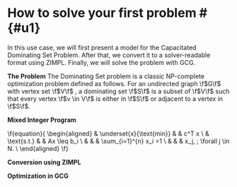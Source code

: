 # How to solve your first problem # {#u1}
In this use case, we will first present a model for the Capacitated Dominating Set Problem.
After that, we convert it to a solver-readable format using ZIMPL.
Finally, we will solve the problem with GCG. 

**The Problem**
The Dominating Set problem is a classic NP-complete optimization problem defined as follows. For an
undirected graph \f$G\f$ with vertex set \f$V\f$ , a dominating set \f$S\f$ is a subset of \f$V\f$ such that every vertex \f$v \in V\f$ is
either in \f$S\f$ or adjacent to a vertex in \f$S\f$.


**Mixed Integer Program**

\f{equation}{
  \begin{aligned}
  & \underset{x}{\text{min}}
  & & c^T x \\
  & \text{s.t.} & &  Ax \leq b_i \\
  & & &  \sum_{i=1}^{n} x_i =1 \\
  & & &  x_j, \; \forall j \in N. \\
  \end{aligned}
  \f}

**Conversion using ZIMPL**

**Optimization in GCG**
